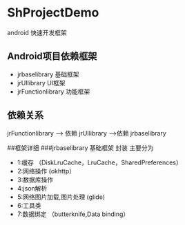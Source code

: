 # ShProjectDemo
android 快速开发框架

## Android项目依赖框架
* jrbaselibrary   基础框架
* jrUIlibrary   UI框架
* jrFunctionlibrary   功能框架
## 依赖关系
jrFunctionlibrary --> 依赖  jrUIlibrary  -->依赖 jrbaselibrary

##框架详细
###jrbaselibrary   基础框架
封装 主要分为
* 1:缓存  （DiskLruCache，LruCache，SharedPreferences）
* 2:网络操作 (okhttp）
* 3:数据库操作
* 4:json解析
* 5:网络图片加载,图片处理  (glide)
* 6:工具类
* 7:数据绑定 （butterknife,Data binding）
